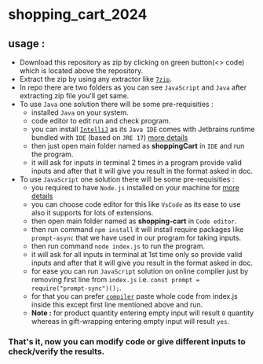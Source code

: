 # shopping_cart_2024
## usage :
- Download this repository as zip by clicking on green button(<> code) which is located above the repository.
- Extract the zip by using any extractor like  [`7zip`](https://www.7-zip.org/).
- In repo there are two folders as you can see `JavaScript` and `Java` after extracting zip file you'll get same.
- To use `Java` one solution there will be some pre-requisities :
  - installed `Java` on your system.
  - code editor to edit run and check program.
  - you can install [`IntelliJ`](https://www.jetbrains.com/idea/) as its `Java IDE` comes with Jetbrains runtime bundled with `IDE` (based on `JRE 17`) [more details](https://www.jetbrains.com/help/idea/installation-guide.html#requirements)
  - then just open main folder named as **shoppingCart** in `IDE` and run the program.
  - it will ask for inputs in terminal 2 times in a program provide valid inputs and after that it will give you result in the format asked in doc.
- To use `JavaScript` one solution there will be some pre-requisities :
  -  you required to have `Node.js` installed on your machine for [more details](https://nodejs.org/en)
  -  you can choose code editor for this like `VsCode` as its ease to use also it supports for lots of extensions.
  -  then open main folder named as **shopping-cart** in `Code editor`.
  -  then run command `npm install` it will install require packages like `prompt-async` that we have used in our program for taking inputs.
  -  then run command `node index.js` to run the program.
  -  it will ask for all inputs in terminal at 1st time only so provide valid inputs and after that it will give you result in the format asked in doc.
  -  for ease you can run `JavaScript` solution on online compiler just by removing first line from `index.js`  i.e.  `const prompt = require("prompt-sync")();`.
  -  for that you can prefer [`compiler`](https://www.programiz.com/javascript/online-compiler/) paste whole code from index.js inside this except first line mentioned above and run.
  -  **Note :**  for product quantity entering empty input will result `0` quantity whereas in gift-wrapping entering empty input will result `yes`.
 
### That's it, now you can modify code or give different inputs to check/verify the results.
